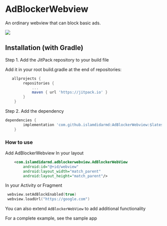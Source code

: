 # AdBlockerWebview
An ordinary webview that can block basic ads.

[![](https://jitpack.io/v/islamdidarmd/AdBlockerWebview.svg)](https://jitpack.io/#islamdidarmd/AdBlockerWebview)

## Installation (with Gradle)
Step 1. Add the JitPack repository to your build file

Add it in your root build.gradle at the end of repositories:
```groovy
   allprojects {
		repositories {
			...
			maven { url 'https://jitpack.io' }
		}
	}
```
Step 2. Add the dependency

```groovy
dependencies {
		implementation 'com.github.islamdidarmd:AdBlockerWebview:$latest_version'
	}
```

### How to use
Add AdBlockerWebview In your layout

```xml
    <com.islamdidarmd.adblockerwebview.AdBlockerWebView
        android:id="@+id/webview"
        android:layout_width="match_parent"
        android:layout_height="match_parent"/>
```
In your Activity or Fragment

```Kotlin
 webview.setAdBlockEnabled(true)
 webview.loadUrl("https://google.com")
```

You can also extend `AdBlockerWebView` to add additional functionality

For a complete example, see the sample app
